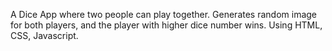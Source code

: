 A Dice App where two people can play together.
Generates random image for both players, and the player with higher dice number wins.
Using HTML, CSS, Javascript.
